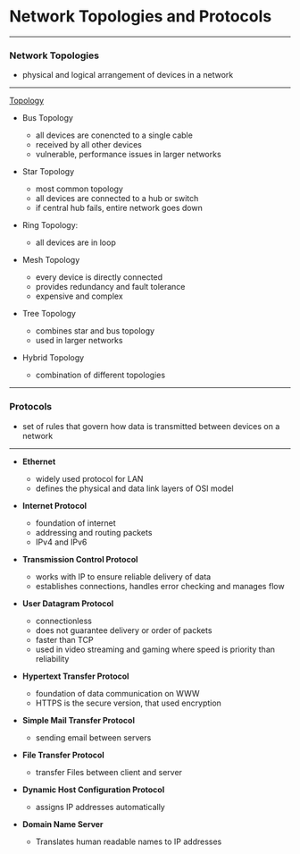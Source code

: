 # Network Topologies and Protocols
---

### Network Topologies

* physical and logical arrangement of devices in a network

---

[Topology](https://github.com/cdgalang/repocomptia/blob/main/Chapter%202/topology.jpg)

* Bus Topology
    * all devices are conencted to a single cable
    * received by all other devices
    * vulnerable, performance issues in larger networks

* Star Topology
    * most common topology
    * all devices are connected to a hub or switch
    * if central hub fails, entire network goes down

* Ring Topology:
    * all devices are in loop

* Mesh Topology
    * every device is directly connected
    * provides redundancy and fault tolerance
    * expensive and complex

* Tree Topology
    * combines star and bus topology
    * used in larger networks

* Hybrid Topology
    * combination of different topologies

---

### Protocols

* set of rules that govern how data is transmitted between devices on a network

---

* **Ethernet**
    * widely used protocol for LAN
    * defines the physical and data link layers of OSI model

* **Internet Protocol**
    * foundation of internet
    * addressing and routing packets
    * IPv4 and IPv6

* **Transmission Control Protocol**
    * works with IP to ensure reliable delivery of data
    * establishes connections, handles error checking and manages flow

* **User Datagram Protocol** 
    * connectionless
    * does not guarantee delivery or order of packets
    * faster than TCP
    * used in video streaming and gaming where speed is priority than reliability

* **Hypertext Transfer Protocol**
    * foundation of data communication on WWW
    * HTTPS is the secure version, that used encryption

* **Simple Mail Transfer Protocol**
    * sending email between servers

* **File Transfer Protocol**
    * transfer Files between client and server

* **Dynamic Host Configuration Protocol**
    * assigns IP addresses automatically

* **Domain Name Server**
    * Translates human readable names to IP addresses
    


